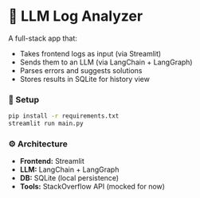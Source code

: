# 🧠 LLM Log Analyzer

A full-stack app that:
- Takes frontend logs as input (via Streamlit)
- Sends them to an LLM (via LangChain + LangGraph)
- Parses errors and suggests solutions
- Stores results in SQLite for history view

### 🔧 Setup

```bash
pip install -r requirements.txt
streamlit run main.py
```

### ⚙️ Architecture
- **Frontend:** Streamlit
- **LLM:** LangChain + LangGraph
- **DB:** SQLite (local persistence)
- **Tools:** StackOverflow API (mocked for now)
